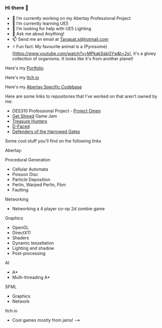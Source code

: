 ### Hi there 👋

- 🔭 I’m currently working on my Abertay Professional Project
- 🌱 I’m currently learning UE5
- 🤔 I’m looking for help with UE5 Lighting
- 💬 Ask me about Anything!
- 📫 Send me an email at Tanapat.s@hotmail.com
- ⚡ Fun fact: My favourite animal is a (Pyrosome)[https://www.youtube.com/watch?v=MPkakSsbGYw&t=2s], it's a glowy collection of organisms. It looks like it's from another planet!

Here's my [Portfolio](https://tanapats6.wixsite.com/website)

Here's my [Itch.io](https://tanicorn.itch.io/)

Here's my [Abertay Specific Codebase](https://github.com/TaniCorn/privatecoderelease)

Here are some links to repositories that I've worked on that aren't owned by me:

- DES310 Professional Project - [Project Omen](https://github.com/Whizzo123/RockFlockStudios-Prof-Project)
- [Get Slimed](https://github.com/Whizzo123/Get_Slimed) Game Jam
- [Treasure Hunters](https://github.com/Whizzo123/NSE_Competition)
- [D-Faced](https://github.com/Whizzo123/Defaced)
- [Defenders of the Harrowed Gates](https://github.com/Whizzo123/SpookGameJam)


Some cool stuff you'll find on the following links

Abertay:

Procedural Generation
  - Cellular Automata
  - Poisson Disc
  - Particle Deposition
  - Perlin, Warped Perlin, Fbm
  - Faulting


Networking
  - Networking a 4 player co-op 2d zombie game


Graphics
  - OpenGL
  - DirectX11
  - Shaders
  - Dynamic tessellation
  - Lighting and shadow
  - Post-processing


AI
  - A*
  - Multi-threading A*


SFML
  - Graphics
  - Network


Itch.io
  - Cool games mostly from jams!
-->
<!--
**TaniCorn/TaniCorn** is a ✨ _special_ ✨ repository because its `README.md` (this file) appears on your GitHub profile.

Here are some ideas to get you started:

- 🔭 I’m currently working on ...
- 🌱 I’m currently learning ...
- 👯 I’m looking to collaborate on ...
- 🤔 I’m looking for help with ...
- 💬 Ask me about ...
- 📫 How to reach me: ...
- 😄 Pronouns: ...
- ⚡ Fun fact: ...
-->
